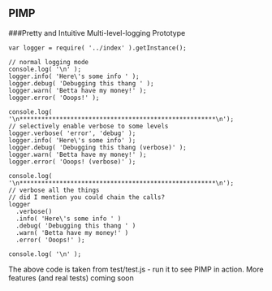 ## PIMP
###Pretty and Intuitive Multi-level-logging Prototype

```
var logger = require( '../index' ).getInstance();

// normal logging mode
console.log( '\n' );
logger.info( 'Here\'s some info ' );
logger.debug( 'Debugging this thang ' );
logger.warn( 'Betta have my money!' );
logger.error( 'Ooops!' );

console.log( '\n******************************************************\n');
// selectively enable verbose to some levels
logger.verbose( 'error', 'debug' );
logger.info( 'Here\'s some info' );
logger.debug( 'Debugging this thang (verbose)' );
logger.warn( 'Betta have my money!' );
logger.error( 'Ooops! (verbose)' );

console.log( '\n******************************************************\n');
// verbose all the things
// did I mention you could chain the calls?
logger
  .verbose()
  .info( 'Here\'s some info ' )
  .debug( 'Debugging this thang ' )
  .warn( 'Betta have my money!' )
  .error( 'Ooops!' );

console.log( '\n' );
```
The above code is taken from test/test.js - run it to see PIMP in action. More features (and real tests) coming soon